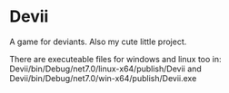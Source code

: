 # Devii
A game for deviants. Also my cute little project.

There are executeable files for windows and linux too in: 
Devii/bin/Debug/net7.0/linux-x64/publish/Devii
and
Devii/bin/Debug/net7.0/win-x64/publish/Devii.exe
